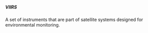 ##### **VIIRS**

A set of instruments that are part of satellite systems designed for environmental monitoring. 
